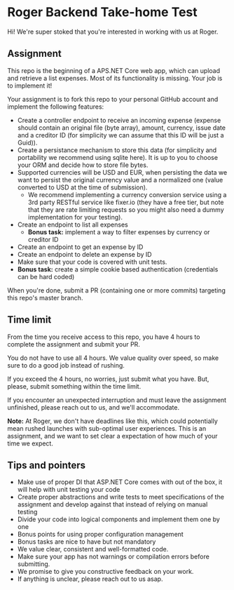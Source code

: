 # Roger Backend Take-home Test

Hi! We're super stoked that you're interested in working with us at Roger.

## Assignment

This repo is the beginning of a APS.NET Core web app, which can upload and retrieve a list expenses. Most of its functionality is missing. Your job is to implement it!

Your assignment is to fork this repo to your personal GitHub account and implement the following features:

- Create a controller endpoint to receive an incoming expense (expense should contain an original file (byte array), amount, currency, issue date and a creditor ID (for simplicity we can assume that this ID will be just a Guid)).
- Create a persistance mechanism to store this data (for simplicity and portability we recommend using sqlite here). It is up to you to choose your ORM and decide how to store file bytes.
- Supported currencies will be USD and EUR, when persisting the data we want to persist the original currency value and a normalized one (value converted to USD at the time of submission).
    - We recommend implementing a currency conversion service using a 3rd party RESTful service like fixer.io (they have a free tier, but note that they are rate limiting requests so you might also need a dummy implementation for your testing).
- Create an endpoint to list all expenses
    - **Bonus task:** implement a way to filter expenses by currency or creditor ID
- Create an endpoint to get an expense by ID
- Create an endpoint to delete an expense by ID
- Make sure that your code is covered with unit tests.
- **Bonus task:** create a simple cookie based authentication (credentials can be hard coded)

When you're done, submit a PR (containing one or more commits) targeting this repo's master branch.

## Time limit

From the time you receive access to this repo, you have 4 hours to complete the assignment and submit your PR.

You do not have to use all 4 hours. We value quality over speed, so make sure to do a good job instead of rushing.

If you exceed the 4 hours, no worries, just submit what you have. But, please, submit something within the time limit.

If you encounter an unexpected interruption and must leave the assignment unfinished, please reach out to us, and we'll accommodate.

**Note:** At Roger, we don't have deadlines like this, which could potentially mean rushed launches with sub-optimal user experiences. This is an assignment, and we want to set clear a expectation of how much of your time we expect.

## Tips and pointers

- Make use of proper DI that ASP.NET Core comes with out of the box, it will help with unit testing your code
- Create proper abstractions and write tests to meet specifications of the assignment and develop against that instead of relying on manual testing
- Divide your code into logical components and implement them one by one
- Bonus points for using proper configuration management
- Bonus tasks are nice to have but not mandatory
- We value clear, consistent and well-formatted code.
- Make sure your app has not warnings or compilation errors before submitting.
- We promise to give you constructive feedback on your work.
- If anything is unclear, please reach out to us asap.